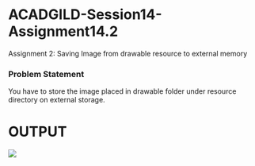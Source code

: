 # ACADGILD-Session14-Assignment14.2
Assignment 2: Saving Image from drawable resource to external memory
### Problem Statement
You have to store the image placed in drawable folder under resource directory on
external storage.
# OUTPUT
![](https://github.com/ashutosh00074/ACADGILD-Session14-Assignment14.2/blob/master/Output/ezgif-2-f06541de74.gif)

